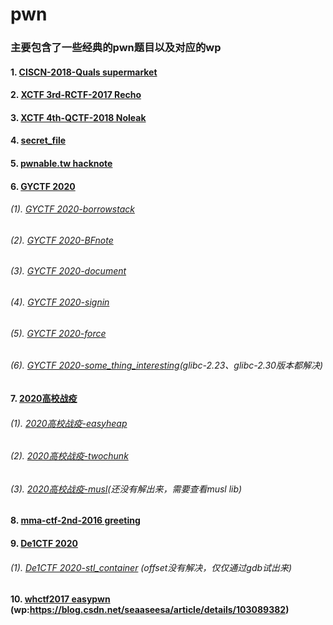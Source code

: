 # pwn

### 主要包含了一些经典的pwn题目以及对应的wp
#### 1. [CISCN-2018-Quals supermarket](https://github.com/jiaweihawk/pwn/tree/master/CISCN-2018-Quals%20supermarket)
#### 2. [XCTF 3rd-RCTF-2017 Recho](https://github.com/jiaweihawk/pwn/tree/master/XCTF%203rd-RCTF-2017%20Recho)
#### 3. [XCTF 4th-QCTF-2018 Noleak](https://github.com/jiaweihawk/pwn/tree/master/XCTF%204th-QCTF-2018%20Noleak)
#### 4. [secret_file](https://github.com/jiaweihawk/pwn/tree/master/secret_file)
#### 5. [pwnable.tw hacknote](https://github.com/jiaweihawk/pwn/tree/master/pwnable.tw%20hacknote)
#### 6. [GYCTF 2020](https://github.com/jiaweihawk/pwn/tree/master/GYCTF%202020)
###### (1).	[GYCTF 2020-borrowstack](https://github.com/jiaweihawk/pwn/tree/master/GYCTF%202020/borrowstack)
###### (2).	[GYCTF 2020-BFnote](https://github.com/jiaweihawk/pwn/tree/master/GYCTF%202020/BFnote)
###### (3).	[GYCTF 2020-document](https://github.com/jiaweihawk/pwn/tree/master/GYCTF%202020/document)
###### (4).	[GYCTF 2020-signin](https://github.com/jiaweihawk/pwn/tree/master/GYCTF%202020/signin)
###### (5).	[GYCTF 2020-force](https://github.com/jiaweihawk/pwn/tree/master/GYCTF%202020/force)
###### (6).	[GYCTF 2020-some_thing_interesting](https://github.com/jiaweihawk/pwn/tree/master/GYCTF%202020/some_thing_interesting)(glibc-2.23、glibc-2.30版本都解决)
#### 7. [2020高校战疫](https://github.com/jiaweihawk/pwn/tree/master/2020%E9%AB%98%E6%A0%A1%E6%88%98%E7%96%AB)
###### (1).	[2020高校战疫-easyheap](https://github.com/jiaweihawk/pwn/tree/master/2020%E9%AB%98%E6%A0%A1%E6%88%98%E7%96%AB/easyheap)
###### (2).	[2020高校战疫-twochunk](https://github.com/jiaweihawk/pwn/tree/master/2020%E9%AB%98%E6%A0%A1%E6%88%98%E7%96%AB/twochunk)
###### (3).	[2020高校战疫-musl](https://github.com/jiaweihawk/pwn/tree/master/2020%E9%AB%98%E6%A0%A1%E6%88%98%E7%96%AB/musl)(还没有解出来，需要查看musl lib)
#### 8. [mma-ctf-2nd-2016 greeting](https://github.com/jiaweihawk/pwn/tree/master/mma-ctf-2nd-2016%20greeting)
#### 9. [De1CTF 2020](https://github.com/jiaweihawk/pwn/tree/master/De1CTF%202020)
###### (1).	[De1CTF 2020-stl_container](https://github.com/jiaweihawk/pwn/tree/master/De1CTF%202020/stl_container)	(offset没有解决，仅仅通过gdb试出来)
#### 10. [whctf2017 easypwn](https://github.com/jiaweihawk/pwn/tree/master/whctf2017%20easypwn) (wp:https://blog.csdn.net/seaaseesa/article/details/103089382)

